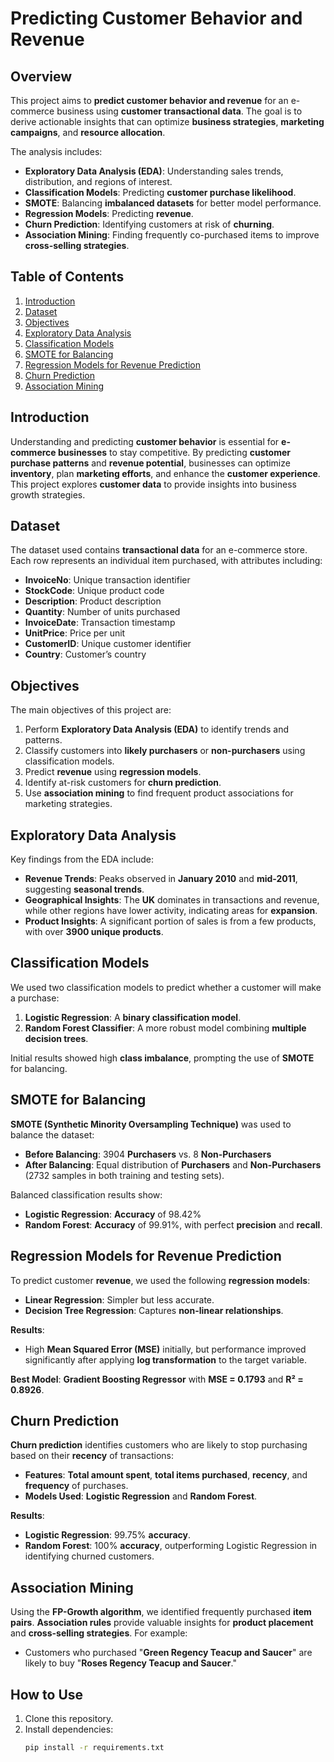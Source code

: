 # Predicting Customer Behavior and Revenue

## Overview
This project aims to **predict customer behavior and revenue** for an e-commerce business using **customer transactional data**. The goal is to derive actionable insights that can optimize **business strategies**, **marketing campaigns**, and **resource allocation**.

The analysis includes:
- **Exploratory Data Analysis (EDA)**: Understanding sales trends, distribution, and regions of interest.
- **Classification Models**: Predicting **customer purchase likelihood**.
- **SMOTE**: Balancing **imbalanced datasets** for better model performance.
- **Regression Models**: Predicting **revenue**.
- **Churn Prediction**: Identifying customers at risk of **churning**.
- **Association Mining**: Finding frequently co-purchased items to improve **cross-selling strategies**.

## Table of Contents
1. [Introduction](#introduction)
2. [Dataset](#dataset)
3. [Objectives](#objectives)
4. [Exploratory Data Analysis](#exploratory-data-analysis)
5. [Classification Models](#classification-models)
6. [SMOTE for Balancing](#smote-for-balancing)
7. [Regression Models for Revenue Prediction](#regression-models-for-revenue-prediction)
8. [Churn Prediction](#churn-prediction)
9. [Association Mining](#association-mining)

## Introduction
Understanding and predicting **customer behavior** is essential for **e-commerce businesses** to stay competitive. By predicting **customer purchase patterns** and **revenue potential**, businesses can optimize **inventory**, plan **marketing efforts**, and enhance the **customer experience**. This project explores **customer data** to provide insights into business growth strategies.

## Dataset
The dataset used contains **transactional data** for an e-commerce store. Each row represents an individual item purchased, with attributes including:
- **InvoiceNo**: Unique transaction identifier
- **StockCode**: Unique product code
- **Description**: Product description
- **Quantity**: Number of units purchased
- **InvoiceDate**: Transaction timestamp
- **UnitPrice**: Price per unit
- **CustomerID**: Unique customer identifier
- **Country**: Customer’s country

## Objectives
The main objectives of this project are:
1. Perform **Exploratory Data Analysis (EDA)** to identify trends and patterns.
2. Classify customers into **likely purchasers** or **non-purchasers** using classification models.
3. Predict **revenue** using **regression models**.
4. Identify at-risk customers for **churn prediction**.
5. Use **association mining** to find frequent product associations for marketing strategies.

## Exploratory Data Analysis
Key findings from the EDA include:
- **Revenue Trends**: Peaks observed in **January 2010** and **mid-2011**, suggesting **seasonal trends**.
- **Geographical Insights**: The **UK** dominates in transactions and revenue, while other regions have lower activity, indicating areas for **expansion**.
- **Product Insights**: A significant portion of sales is from a few products, with over **3900 unique products**.

## Classification Models
We used two classification models to predict whether a customer will make a purchase:
1. **Logistic Regression**: A **binary classification model**.
2. **Random Forest Classifier**: A more robust model combining **multiple decision trees**.

Initial results showed high **class imbalance**, prompting the use of **SMOTE** for balancing.

## SMOTE for Balancing
**SMOTE (Synthetic Minority Oversampling Technique)** was used to balance the dataset:
- **Before Balancing**: 3904 **Purchasers** vs. 8 **Non-Purchasers**
- **After Balancing**: Equal distribution of **Purchasers** and **Non-Purchasers** (2732 samples in both training and testing sets).

Balanced classification results show:
- **Logistic Regression**: **Accuracy** of 98.42%
- **Random Forest**: **Accuracy** of 99.91%, with perfect **precision** and **recall**.

## Regression Models for Revenue Prediction
To predict customer **revenue**, we used the following **regression models**:
- **Linear Regression**: Simpler but less accurate.
- **Decision Tree Regression**: Captures **non-linear relationships**.

**Results**:
- High **Mean Squared Error (MSE)** initially, but performance improved significantly after applying **log transformation** to the target variable.

**Best Model**: **Gradient Boosting Regressor** with **MSE = 0.1793** and **R² = 0.8926**.

## Churn Prediction
**Churn prediction** identifies customers who are likely to stop purchasing based on their **recency** of transactions:
- **Features**: **Total amount spent**, **total items purchased**, **recency**, and **frequency** of purchases.
- **Models Used**: **Logistic Regression** and **Random Forest**.

**Results**:
- **Logistic Regression**: 99.75% **accuracy**.
- **Random Forest**: 100% **accuracy**, outperforming Logistic Regression in identifying churned customers.

## Association Mining
Using the **FP-Growth algorithm**, we identified frequently purchased **item pairs**. **Association rules** provide valuable insights for **product placement** and **cross-selling strategies**. For example:
- Customers who purchased "**Green Regency Teacup and Saucer**" are likely to buy "**Roses Regency Teacup and Saucer**."

## How to Use
1. Clone this repository.
2. Install dependencies:
   ```bash
   pip install -r requirements.txt




